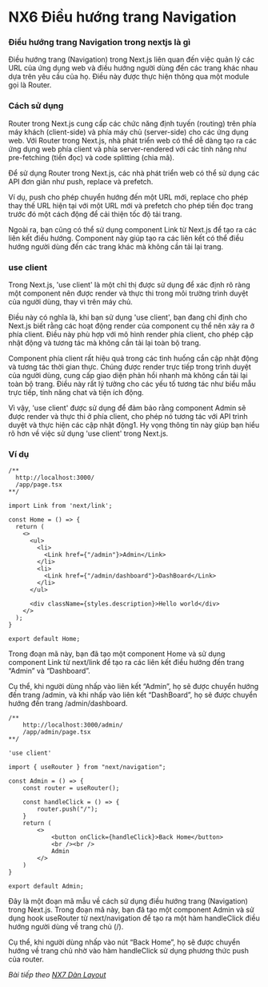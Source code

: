# NX6 Điều hướng trang Navigation

### Điều hướng trang Navigation trong nextjs là gì

Điều hướng trang (Navigation) trong Next.js liên quan đến việc quản lý các URL của ứng dụng web và điều hướng người dùng đến các trang khác nhau dựa trên yêu cầu của họ. Điều này được thực hiện thông qua một module gọi là Router.

### Cách sử dụng

Router trong Next.js cung cấp các chức năng định tuyến (routing) trên phía máy khách (client-side) và phía máy chủ (server-side) cho các ứng dụng web. Với Router trong Next.js, nhà phát triển web có thể dễ dàng tạo ra các ứng dụng web phía client và phía server-rendered với các tính năng như pre-fetching (tiền đọc) và code splitting (chia mã).

Để sử dụng Router trong Next.js, các nhà phát triển web có thể sử dụng các API đơn giản như push, replace và prefetch. 

Ví dụ, push cho phép chuyển hướng đến một URL mới, replace cho phép thay thế URL hiện tại với một URL mới và prefetch cho phép tiền đọc trang trước đó một cách động để cải thiện tốc độ tải trang.

Ngoài ra, bạn cũng có thể sử dụng component Link từ Next.js để tạo ra các liên kết điều hướng. Component này giúp tạo ra các liên kết có thể điều hướng người dùng đến các trang khác mà không cần tải lại trang.

### use client

Trong Next.js, 'use client' là một chỉ thị được sử dụng để xác định rõ ràng một component nên được render và thực thi trong môi trường trình duyệt của người dùng, thay vì trên máy chủ.

Điều này có nghĩa là, khi bạn sử dụng 'use client', bạn đang chỉ định cho Next.js biết rằng các hoạt động render của component cụ thể nên xảy ra ở phía client. Điều này phù hợp với mô hình render phía client, cho phép cập nhật động và tương tác mà không cần tải lại toàn bộ trang.

Component phía client rất hiệu quả trong các tình huống cần cập nhật động và tương tác thời gian thực. Chúng được render trực tiếp trong trình duyệt của người dùng, cung cấp giao diện phản hồi nhanh mà không cần tải lại toàn bộ trang. Điều này rất lý tưởng cho các yếu tố tương tác như biểu mẫu trực tiếp, tính năng chat và tiện ích động.

Vì vậy, 'use client' được sử dụng để đảm bảo rằng component Admin sẽ được render và thực thi ở phía client, cho phép nó tương tác với API trình duyệt và thực hiện các cập nhật động1. Hy vọng thông tin này giúp bạn hiểu rõ hơn về việc sử dụng 'use client' trong Next.js. 

### Ví dụ


```
/** 
  http://localhost:3000/
  /app/page.tsx 
**/

import Link from 'next/link';

const Home = () => {
  return (
    <>
      <ul>
        <li>
          <Link href={"/admin"}>Admin</Link>
        </li>
        <li>
          <Link href={"/admin/dashboard"}>DashBoard</Link>
        </li>
      </ul>

      <div className={styles.description}>Hello world</div>
    </>
  );
}

export default Home;
```

Trong đoạn mã này, bạn đã tạo một component Home và sử dụng component Link từ next/link để tạo ra các liên kết điều hướng đến trang “Admin” và “Dashboard”.

Cụ thể, khi người dùng nhấp vào liên kết “Admin”, họ sẽ được chuyển hướng đến trang /admin, và khi nhấp vào liên kết “DashBoard”, họ sẽ được chuyển hướng đến trang /admin/dashboard.

```
/** 
    http://localhost:3000/admin/
    /app/admin/page.tsx 
**/

'use client'

import { useRouter } from "next/navigation";

const Admin = () => {
    const router = useRouter();

    const handleClick = () => {
        router.push("/");
    }
    return (
        <>
            <button onClick={handleClick}>Back Home</button> 
            <br /><br />
            Admin
        </>
    )
}

export default Admin;
```

Đây là một đoạn mã mẫu về cách sử dụng điều hướng trang (Navigation) trong Next.js. Trong đoạn mã này, bạn đã tạo một component Admin và sử dụng hook useRouter từ next/navigation để tạo ra một hàm handleClick điều hướng người dùng về trang chủ (/).

Cụ thể, khi người dùng nhấp vào nút “Back Home”, họ sẽ được chuyển hướng về trang chủ nhờ vào hàm handleClick sử dụng phương thức push của router.

*Bài tiếp theo [NX7 Dàn Layout ](session_07_layout.md)*
